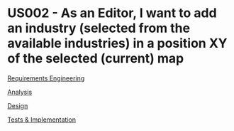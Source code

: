 # US002 - As an Editor, I want to add an industry (selected from the available industries) in a position XY of the selected (current) map

[Requirements Engineering](01.requirements-engineering/US002-requirements.md)

[Analysis](02.analysis/US002-analysis.md)

[Design](03.design/US002-design.md)

[Tests & Implementation](04.tests-and-implementation/US002-tests-and-implementation.md)